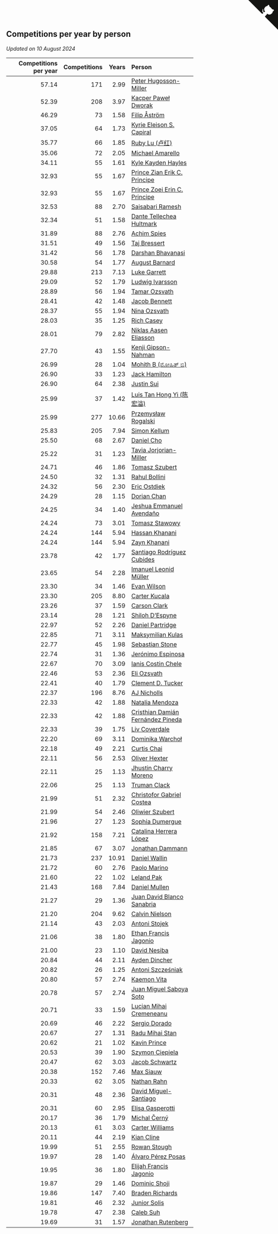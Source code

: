 ## Competitions per year by person

*Updated on 10 August 2024*

| Competitions per year | Competitions | Years | Person |
| ---: | ---: | ---: | :--- |
| 57.14 | 171 | 2.99 | [Peter Hugosson-Miller](https://www.worldcubeassociation.org/persons/2021HUGO01) |
| 52.39 | 208 | 3.97 | [Kacper Paweł Dworak](https://www.worldcubeassociation.org/persons/2020DWOR01) |
| 46.29 | 73 | 1.58 | [Filip Åström](https://www.worldcubeassociation.org/persons/2023ASTR01) |
| 37.05 | 64 | 1.73 | [Kyrie Eleison S. Capiral](https://www.worldcubeassociation.org/persons/2022CAPI02) |
| 35.77 | 66 | 1.85 | [Ruby Lu (卢红)](https://www.worldcubeassociation.org/persons/2022LURU01) |
| 35.06 | 72 | 2.05 | [Michael Amarello](https://www.worldcubeassociation.org/persons/2022AMAR09) |
| 34.11 | 55 | 1.61 | [Kyle Kayden Hayles](https://www.worldcubeassociation.org/persons/2022HAYL02) |
| 32.93 | 55 | 1.67 | [Prince Zian Erik C. Principe](https://www.worldcubeassociation.org/persons/2022PRIN08) |
| 32.93 | 55 | 1.67 | [Prince Zoei Erin C. Principe](https://www.worldcubeassociation.org/persons/2022PRIN09) |
| 32.53 | 88 | 2.70 | [Saisabari Ramesh](https://www.worldcubeassociation.org/persons/2021RAME01) |
| 32.34 | 51 | 1.58 | [Dante Tellechea Hultmark](https://www.worldcubeassociation.org/persons/2023HULT01) |
| 31.89 | 88 | 2.76 | [Achim Spies](https://www.worldcubeassociation.org/persons/2021SPIE01) |
| 31.51 | 49 | 1.56 | [Taj Bressert](https://www.worldcubeassociation.org/persons/2023BRES01) |
| 31.42 | 56 | 1.78 | [Darshan Bhavanasi](https://www.worldcubeassociation.org/persons/2022BHAV01) |
| 30.58 | 54 | 1.77 | [August Barnard](https://www.worldcubeassociation.org/persons/2022BARN21) |
| 29.88 | 213 | 7.13 | [Luke Garrett](https://www.worldcubeassociation.org/persons/2017GARR05) |
| 29.09 | 52 | 1.79 | [Ludwig Ivarsson](https://www.worldcubeassociation.org/persons/2022IVAR01) |
| 28.89 | 56 | 1.94 | [Tamar Ozsvath](https://www.worldcubeassociation.org/persons/2022OZSV04) |
| 28.41 | 42 | 1.48 | [Jacob Bennett](https://www.worldcubeassociation.org/persons/2023BENN04) |
| 28.37 | 55 | 1.94 | [Nina Ozsvath](https://www.worldcubeassociation.org/persons/2022OZSV03) |
| 28.03 | 35 | 1.25 | [Rich Casey](https://www.worldcubeassociation.org/persons/2023CASE06) |
| 28.01 | 79 | 2.82 | [Niklas Aasen Eliasson](https://www.worldcubeassociation.org/persons/2021ELIA01) |
| 27.70 | 43 | 1.55 | [Kenji Gipson-Nahman](https://www.worldcubeassociation.org/persons/2023GIPS01) |
| 26.99 | 28 | 1.04 | [Mohith B (ಮೋಹಿತ್ ಬಿ)](https://www.worldcubeassociation.org/persons/2023BMOH01) |
| 26.90 | 33 | 1.23 | [Jack Hamilton](https://www.worldcubeassociation.org/persons/2023HAMI08) |
| 26.90 | 64 | 2.38 | [Justin Sui](https://www.worldcubeassociation.org/persons/2022SUIJ01) |
| 25.99 | 37 | 1.42 | [Luis Tan Hong Yi (陈宏溢)](https://www.worldcubeassociation.org/persons/2023YILU01) |
| 25.99 | 277 | 10.66 | [Przemysław Rogalski](https://www.worldcubeassociation.org/persons/2013ROGA02) |
| 25.83 | 205 | 7.94 | [Simon Kellum](https://www.worldcubeassociation.org/persons/2016KELL12) |
| 25.50 | 68 | 2.67 | [Daniel Cho](https://www.worldcubeassociation.org/persons/2021CHOD01) |
| 25.22 | 31 | 1.23 | [Tavia Jorjorian-Miller](https://www.worldcubeassociation.org/persons/2023JORJ01) |
| 24.71 | 46 | 1.86 | [Tomasz Szubert](https://www.worldcubeassociation.org/persons/2022SZUB02) |
| 24.50 | 32 | 1.31 | [Rahul Bollini](https://www.worldcubeassociation.org/persons/2023BOLL01) |
| 24.32 | 56 | 2.30 | [Eric Ostdiek](https://www.worldcubeassociation.org/persons/2022OSTD01) |
| 24.29 | 28 | 1.15 | [Dorian Chan](https://www.worldcubeassociation.org/persons/2023DORI01) |
| 24.25 | 34 | 1.40 | [Jeshua Emmanuel Avendaño](https://www.worldcubeassociation.org/persons/2023AVEN01) |
| 24.24 | 73 | 3.01 | [Tomasz Stawowy](https://www.worldcubeassociation.org/persons/2021STAW01) |
| 24.24 | 144 | 5.94 | [Hassan Khanani](https://www.worldcubeassociation.org/persons/2018KHAN26) |
| 24.24 | 144 | 5.94 | [Zayn Khanani](https://www.worldcubeassociation.org/persons/2018KHAN28) |
| 23.78 | 42 | 1.77 | [Santiago Rodríguez Cubides](https://www.worldcubeassociation.org/persons/2022CUBI01) |
| 23.65 | 54 | 2.28 | [Imanuel Leonid Müller](https://www.worldcubeassociation.org/persons/2022MULL02) |
| 23.30 | 34 | 1.46 | [Evan Wilson](https://www.worldcubeassociation.org/persons/2023WILS11) |
| 23.30 | 205 | 8.80 | [Carter Kucala](https://www.worldcubeassociation.org/persons/2015KUCA01) |
| 23.26 | 37 | 1.59 | [Carson Clark](https://www.worldcubeassociation.org/persons/2023CLAR02) |
| 23.14 | 28 | 1.21 | [Shiloh D’Espyne](https://www.worldcubeassociation.org/persons/2023DESP01) |
| 22.97 | 52 | 2.26 | [Daniel Partridge](https://www.worldcubeassociation.org/persons/2022PART02) |
| 22.85 | 71 | 3.11 | [Maksymilian Kulas](https://www.worldcubeassociation.org/persons/2021KULA02) |
| 22.77 | 45 | 1.98 | [Sebastian Stone](https://www.worldcubeassociation.org/persons/2022STON09) |
| 22.74 | 31 | 1.36 | [Jerónimo Espinosa](https://www.worldcubeassociation.org/persons/2023ESPI07) |
| 22.67 | 70 | 3.09 | [Ianis Costin Chele](https://www.worldcubeassociation.org/persons/2021CHEL01) |
| 22.46 | 53 | 2.36 | [Eli Ozsvath](https://www.worldcubeassociation.org/persons/2022OZSV01) |
| 22.41 | 40 | 1.79 | [Clement D. Tucker](https://www.worldcubeassociation.org/persons/2022TUCK09) |
| 22.37 | 196 | 8.76 | [AJ Nicholls](https://www.worldcubeassociation.org/persons/2015NICH04) |
| 22.33 | 42 | 1.88 | [Natalia Mendoza](https://www.worldcubeassociation.org/persons/2022MEND24) |
| 22.33 | 42 | 1.88 | [Cristhian Damián Fernández Pineda](https://www.worldcubeassociation.org/persons/2022PINE05) |
| 22.33 | 39 | 1.75 | [Liv Coverdale](https://www.worldcubeassociation.org/persons/2022COVE02) |
| 22.20 | 69 | 3.11 | [Dominika Warchoł](https://www.worldcubeassociation.org/persons/2021WARC01) |
| 22.18 | 49 | 2.21 | [Curtis Chai](https://www.worldcubeassociation.org/persons/2022CHAI02) |
| 22.11 | 56 | 2.53 | [Oliver Hexter](https://www.worldcubeassociation.org/persons/2022HEXT01) |
| 22.11 | 25 | 1.13 | [Jhustin Charry Moreno](https://www.worldcubeassociation.org/persons/2023MORE20) |
| 22.06 | 25 | 1.13 | [Truman Clack](https://www.worldcubeassociation.org/persons/2023CLAC02) |
| 21.99 | 51 | 2.32 | [Christofor Gabriel Costea](https://www.worldcubeassociation.org/persons/2022COST03) |
| 21.99 | 54 | 2.46 | [Oliwier Szubert](https://www.worldcubeassociation.org/persons/2022SZUB01) |
| 21.96 | 27 | 1.23 | [Sophia Dumergue](https://www.worldcubeassociation.org/persons/2023DUME02) |
| 21.92 | 158 | 7.21 | [Catalina Herrera López](https://www.worldcubeassociation.org/persons/2017LOPE31) |
| 21.85 | 67 | 3.07 | [Jonathan Dammann](https://www.worldcubeassociation.org/persons/2021DAMM01) |
| 21.73 | 237 | 10.91 | [Daniel Wallin](https://www.worldcubeassociation.org/persons/2013WALL03) |
| 21.72 | 60 | 2.76 | [Paolo Marino](https://www.worldcubeassociation.org/persons/2021MARI04) |
| 21.60 | 22 | 1.02 | [Leland Pak](https://www.worldcubeassociation.org/persons/2023PAKL02) |
| 21.43 | 168 | 7.84 | [Daniel Mullen](https://www.worldcubeassociation.org/persons/2016MULL04) |
| 21.27 | 29 | 1.36 | [Juan David Blanco Sanabria](https://www.worldcubeassociation.org/persons/2023SANA04) |
| 21.20 | 204 | 9.62 | [Calvin Nielson](https://www.worldcubeassociation.org/persons/2014NIEL03) |
| 21.14 | 43 | 2.03 | [Antoni Stojek](https://www.worldcubeassociation.org/persons/2022STOJ03) |
| 21.06 | 38 | 1.80 | [Ethan Francis Jagonio](https://www.worldcubeassociation.org/persons/2022JAGO03) |
| 21.00 | 23 | 1.10 | [David Nesiba](https://www.worldcubeassociation.org/persons/2023NESI01) |
| 20.84 | 44 | 2.11 | [Ayden Dincher](https://www.worldcubeassociation.org/persons/2022DINC01) |
| 20.82 | 26 | 1.25 | [Antoni Szcześniak](https://www.worldcubeassociation.org/persons/2023SZCZ04) |
| 20.80 | 57 | 2.74 | [Kaemon Vita](https://www.worldcubeassociation.org/persons/2021VITA01) |
| 20.78 | 57 | 2.74 | [Juan Miguel Saboya Soto](https://www.worldcubeassociation.org/persons/2021SOTO01) |
| 20.71 | 33 | 1.59 | [Lucian Mihai Cremeneanu](https://www.worldcubeassociation.org/persons/2023CREM01) |
| 20.69 | 46 | 2.22 | [Sergio Dorado](https://www.worldcubeassociation.org/persons/2022CORR05) |
| 20.67 | 27 | 1.31 | [Radu Mihai Stan](https://www.worldcubeassociation.org/persons/2023STAN09) |
| 20.62 | 21 | 1.02 | [Kavin Prince](https://www.worldcubeassociation.org/persons/2023PRIN02) |
| 20.53 | 39 | 1.90 | [Szymon Ciepiela](https://www.worldcubeassociation.org/persons/2022CIEP01) |
| 20.47 | 62 | 3.03 | [Jacob Schwartz](https://www.worldcubeassociation.org/persons/2021SCHW01) |
| 20.38 | 152 | 7.46 | [Max Siauw](https://www.worldcubeassociation.org/persons/2017SIAU02) |
| 20.33 | 62 | 3.05 | [Nathan Rahn](https://www.worldcubeassociation.org/persons/2021RAHN01) |
| 20.31 | 48 | 2.36 | [David Miguel-Santiago](https://www.worldcubeassociation.org/persons/2022MIGU02) |
| 20.31 | 60 | 2.95 | [Elisa Gasperotti](https://www.worldcubeassociation.org/persons/2021GASP01) |
| 20.17 | 36 | 1.79 | [Michal Černý](https://www.worldcubeassociation.org/persons/2022CERN03) |
| 20.13 | 61 | 3.03 | [Carter Williams](https://www.worldcubeassociation.org/persons/2021WILL06) |
| 20.11 | 44 | 2.19 | [Kian Cline](https://www.worldcubeassociation.org/persons/2022CLIN01) |
| 19.99 | 51 | 2.55 | [Rowan Stough](https://www.worldcubeassociation.org/persons/2022STOU01) |
| 19.97 | 28 | 1.40 | [Álvaro Pérez Posas](https://www.worldcubeassociation.org/persons/2023POSA01) |
| 19.95 | 36 | 1.80 | [Elijah Francis Jagonio](https://www.worldcubeassociation.org/persons/2022JAGO02) |
| 19.87 | 29 | 1.46 | [Dominic Shoji](https://www.worldcubeassociation.org/persons/2023SHOJ01) |
| 19.86 | 147 | 7.40 | [Braden Richards](https://www.worldcubeassociation.org/persons/2017RICH02) |
| 19.81 | 46 | 2.32 | [Junior Solis](https://www.worldcubeassociation.org/persons/2022SOLI03) |
| 19.78 | 47 | 2.38 | [Caleb Suh](https://www.worldcubeassociation.org/persons/2022SUHC01) |
| 19.69 | 31 | 1.57 | [Jonathan Rutenberg](https://www.worldcubeassociation.org/persons/2023RUTE01) |


<a href="https://github.com/jonatanklosko/wca_statistics" class="github-corner" aria-label="View source on Github"><svg width="80" height="80" viewBox="0 0 250 250" style="fill:#151513; color:#fff; position: absolute; top: 0; border: 0; right: 0;" aria-hidden="true"><path d="M0,0 L115,115 L130,115 L142,142 L250,250 L250,0 Z"></path><path d="M128.3,109.0 C113.8,99.7 119.0,89.6 119.0,89.6 C122.0,82.7 120.5,78.6 120.5,78.6 C119.2,72.0 123.4,76.3 123.4,76.3 C127.3,80.9 125.5,87.3 125.5,87.3 C122.9,97.6 130.6,101.9 134.4,103.2" fill="currentColor" style="transform-origin: 130px 106px;" class="octo-arm"></path><path d="M115.0,115.0 C114.9,115.1 118.7,116.5 119.8,115.4 L133.7,101.6 C136.9,99.2 139.9,98.4 142.2,98.6 C133.8,88.0 127.5,74.4 143.8,58.0 C148.5,53.4 154.0,51.2 159.7,51.0 C160.3,49.4 163.2,43.6 171.4,40.1 C171.4,40.1 176.1,42.5 178.8,56.2 C183.1,58.6 187.2,61.8 190.9,65.4 C194.5,69.0 197.7,73.2 200.1,77.6 C213.8,80.2 216.3,84.9 216.3,84.9 C212.7,93.1 206.9,96.0 205.4,96.6 C205.1,102.4 203.0,107.8 198.3,112.5 C181.9,128.9 168.3,122.5 157.7,114.1 C157.9,116.9 156.7,120.9 152.7,124.9 L141.0,136.5 C139.8,137.7 141.6,141.9 141.8,141.8 Z" fill="currentColor" class="octo-body"></path></svg></a><style>.github-corner:hover .octo-arm{animation:octocat-wave 560ms ease-in-out}@keyframes octocat-wave{0%,100%{transform:rotate(0)}20%,60%{transform:rotate(-25deg)}40%,80%{transform:rotate(10deg)}}@media (max-width:500px){.github-corner:hover .octo-arm{animation:none}.github-corner .octo-arm{animation:octocat-wave 560ms ease-in-out}}</style>
